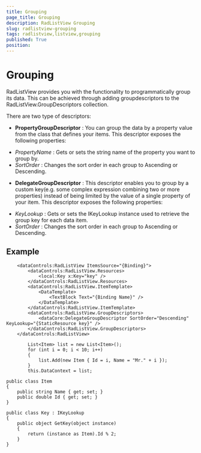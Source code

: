 ```yaml
---
title: Grouping
page_title: Grouping
description: RadListView Grouping
slug: radlistview-grouping
tags: radlistview,listview,grouping
published: True
position: 
---
```


# Grouping

RadListView provides you with the functionality to programmatically group its data. This can be achieved through adding groupdescriptors to the RadListView.GroupDescriptors collection.

There are two type of descriptors:

* **PropertyGroupDescriptor** : You can group the data by a property value from the class that defines your items.
This descriptor exposes the following properties:
 - *PropertyName* : Gets or sets the string name of the property you want to group by.
 - *SortOrder* : Changes the sort order in each group to Ascending or Descending.

* **DelegateGroupDescriptor** : This descriptor enables you to group by a custom key(e.g. some complex expression combining two or more properties) instead of being limited by the value of a single property of your item.
This descriptor exposes the following properties:
- *KeyLookup* : Gets or sets the IKeyLookup instance used to retrieve the group key for each data item.
- *SortOrder* : Changes the sort order in each group to Ascending or Descending.


## Example #

        <dataControls:RadListView ItemsSource="{Binding}">
            <dataControls:RadListView.Resources>
                <local:Key x:Key="key" />
            </dataControls:RadListView.Resources>
            <dataControls:RadListView.ItemTemplate>
                <DataTemplate>
                    <TextBlock Text="{Binding Name}" />
                </DataTemplate>
            </dataControls:RadListView.ItemTemplate>
            <dataControls:RadListView.GroupDescriptors>
                <dataCore:DelegateGroupDescriptor SortOrder="Descending" KeyLookup="{StaticResource key}" />
            </dataControls:RadListView.GroupDescriptors>
        </dataControls:RadListView>

            List<Item> list = new List<Item>();
            for (int i = 0; i < 10; i++)
            {
                list.Add(new Item { Id = i, Name = "Mr." + i });
            }
            this.DataContext = list;

    public class Item
    {
        public string Name { get; set; }
        public double Id { get; set; }
    }

    public class Key : IKeyLookup
    {
        public object GetKey(object instance)
        {
            return (instance as Item).Id % 2;
        }
    }